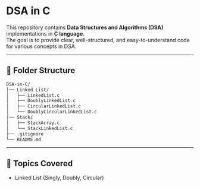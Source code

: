 # DSA in C  

This repository contains **Data Structures and Algorithms (DSA)** implementations in **C language**.  
The goal is to provide clear, well-structured, and easy-to-understand code for various concepts in DSA.  

---

## 📂 Folder Structure  

```bash
DSA-in-C/
│── Linked List/
│   ├── LinkedList.c
│   ├── DoublyLinkedList.c
│   ├── CircularLinkedList.c
│   └── DoublyCircularLinkedList.c
│── Stack/
│   ├── StackArray.c
│   └── StackLinkedList.c
├── .gitignore 
└── README.md
```

---

## 🚀 Topics Covered  

- Linked List (Singly, Doubly, Circular) 
